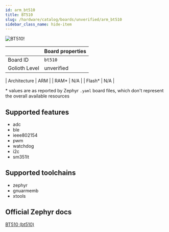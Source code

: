 ```yaml
---
id: arm_bt510
title: BT510
slug: /hardware/catalog/boards/unverified/arm_bt510
sidebar_class_name: hide-item
---
```


[//]: # (This is an auto-generated file, do not edit! Changes to it will be lost upon re-generation)

![BT510!](/img/boards/arm/bt510.jpg "BT510")

|                | Board properties     |
| -------------  | -------------------- |
| Board ID       | `bt510` |
| Golioth Level  | unverified       |

| Architecture   | ARM |
| RAM*           | N/A |
| Flash*         | N/A |

\* values are as reported by Zephyr `.yaml` board files, which don't represent the overall available resources



## Supported features

* adc
* ble
* ieee802154
* pwm
* watchdog
* i2c
* sm351lt

## Supported toolchains

* zephyr
* gnuarmemb
* xtools

## Official Zephyr docs

[BT510 (bt510)](https://docs.zephyrproject.org/latest/boards/arm/bt510/doc/index.html)
